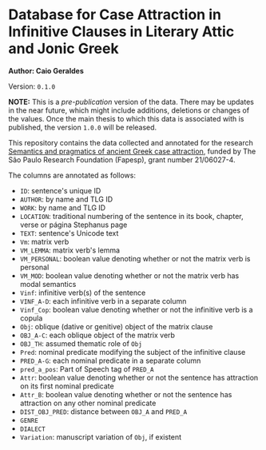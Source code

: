 # Database for Case Attraction in Infinitive Clauses in Literary Attic and Jonic Greek

**Author: Caio Geraldes**

Version: `0.1.0` 

**NOTE:** This is a *pre-publication* version of the data.
There may be updates in the near future, which might include additions, 
deletions or changes of the values.
Once the main thesis to which this data is associated with is published, the
version `1.0.0` will be released.

This repository contains the data collected and annotated for the research 
[Semantics and pragmatics of ancient Greek case attraction](https://bv.fapesp.br/en/bolsas/198957/semantics-and-pragmatics-of-ancient-greek-case-attraction/),
funded by The São Paulo Research Foundation (Fapesp), grant number 21/06027-4.

The columns are annotated as follows:


- `ID`: sentence's unique ID
- `AUTHOR`: by name and TLG ID
- `WORK`: by name and TLG ID
- `LOCATION`: traditional numbering of the sentence in its book, chapter, verse or página Stephanus page
- `TEXT`: sentence's Unicode text
- `Vm`: matrix verb
- `VM_LEMMA`: matrix verb's lemma 
- `VM_PERSONAL`: boolean value denoting whether or not the matrix verb is
  personal
- `VM_MOD`: boolean value denoting whether or not the matrix verb has modal
  semantics
- `Vinf`: infinitive verb(s) of the sentence
- `VINF_A-D`: each infinitive verb in a separate column
- `Vinf_Cop`: boolean value denoting whether or not the infinitive verb is a
  copula
- `Obj`: oblique (dative or genitive) object of the matrix clause
- `OBJ_A-C`: each oblique object of the matrix verb
- `OBJ_TH`: assumed thematic role of `Obj`
- `Pred`: nominal predicate modifying the subject of the infinitive clause
- `PRED_A-G`: each nominal predicate in a separate column
- `pred_a_pos`: Part of Speech tag of `PRED_A`
- `Attr`: boolean value denoting whether or not the sentence has attraction on
  its first nominal predicate
- `Attr_B`: boolean value denoting whether or not the sentence has attraction on
  any other nominal predicate
- `DIST_OBJ_PRED`: distance between `OBJ_A` and `PRED_A`
- `GENRE`
- `DIALECT`
- `Variation`: manuscript variation of `Obj`, if existent

